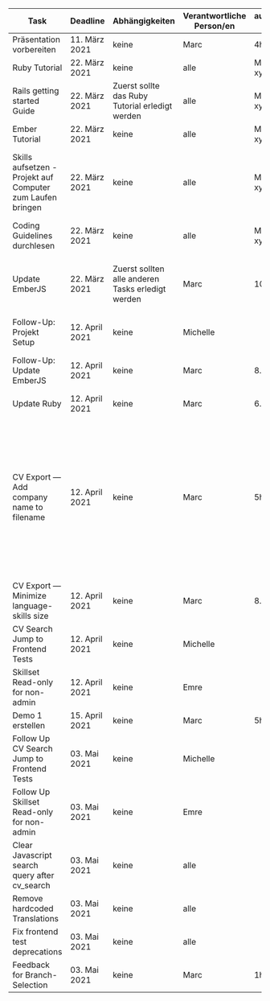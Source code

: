 | Task                                                       | Deadline       | Abhängigkeiten                                    | Verantwortliche Person/en | aufgewandte Zeit   | Bemerkungen                                                                                                                                                   |
|------------------------------------------------------------|----------------|---------------------------------------------------|---------------------------|--------------------|---------------------------------------------------------------------------------------------------------------------------------------------------------------|
| Präsentation vorbereiten                                   | 11. März 2021  | keine                                             | Marc                      | 4h                 |                                                                                                                                                               |
| Ruby Tutorial                                              | 22. März 2021  | keine                                             | alle                      | Marc 6.5 h, xy, xy |                                                                                                                                                               |
| Rails getting started Guide                                | 22. März 2021  | Zuerst sollte das Ruby Tutorial erledigt werden   | alle                      | Marc 4h, xy, xy    |                                                                                                                                                               |
| Ember Tutorial                                             | 22. März 2021  | keine                                             | alle                      | Marc 2h, xy, xy    |                                                                                                                                                               |
| Skills aufsetzen - Projekt auf Computer zum Laufen bringen | 22. März 2021  | keine                                             | alle                      | Marc 6h, xy, xy    | Marc: Hat mehr Zeit beansprucht als geplant, da Einrichten der VM Probleme verursacht hat                                                                     |
| Coding Guidelines durchlesen                               | 22. März 2021  | keine                                             | alle                      | Marc 2.5h, xy, xy  |                                                                                                                                                               |
| Update EmberJS                                             | 22. März 2021  | Zuerst sollten alle anderen Tasks erledigt werden | Marc                      | 10h                | updated EmberJS from 3.15.2 to 3.17, es bestehen noch Errors                                                                                                  |
| Follow-Up: Projekt Setup                                   | 12. April 2021 | keine                                             | Michelle                  |                    |                                                                                                                                                               |
| Follow-Up: Update EmberJS                                  | 12. April 2021 | keine                                             | Marc                      | 8.5h               | Errors konnten behoben werden                                                                                                                                 |
| Update Ruby                                                | 12. April 2021 | keine                                             | Marc                      | 6.5h               |                                                                                                                                                               |
| CV Export — Add company name to filename                   | 12. April 2021 | keine                                             | Marc                      | 5h                 | Hat länger gedauert als geplant, da noch ein kleines Ruby on Rails Update gemacht werden musste, um überhaupt mit der eigentlichen Arbeit beginnen zu können. |
| CV Export — Minimize language-skills size                  | 12. April 2021 | keine                                             | Marc                      | 8.5h               |                                                                                                                                                               |
| CV Search Jump to Frontend Tests                           | 12. April 2021 | keine                                             | Michelle                  |                    |                                                                                                                                                               |
| Skillset Read-only for non-admin                           | 12. April 2021 | keine                                             | Emre                      |                    |                                                                                                                                                               |
| Demo 1 erstellen                                           | 15. April 2021 | keine                                             | Marc                      | 5h                 |                                                                                                                                                               |
| Follow Up CV Search Jump to Frontend Tests                 | 03. Mai 2021   | keine                                             | Michelle                  |                    |                                                                                                                                                               |
| Follow Up Skillset Read-only for non-admin                 | 03. Mai 2021   | keine                                             | Emre                      |                    |                                                                                                                                                               |
| Clear Javascript search query after cv_search              | 03. Mai 2021   | keine                                             | alle                      |                    |                                                                                                                                                               |
| Remove hardcoded Translations                              | 03. Mai 2021   | keine                                             | alle                      |                    |                                                                                                                                                               |
| Fix frontend test deprecations                             | 03. Mai 2021   | keine                                             | alle                      |                    |                                                                                                                                                               |
| Feedback for Branch-Selection                              | 03. Mai 2021   | keine                                             | Marc                      | 1h                 | ging viel schneller als geplant                                                                                                                               |
